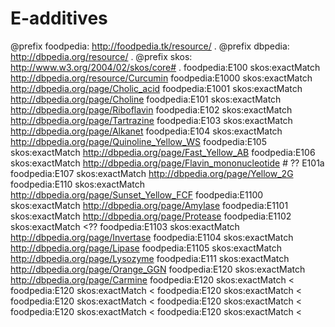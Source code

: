 # E-additives
@prefix foodpedia: <http://foodpedia.tk/resource/> .
@prefix dbpedia: <http://dbpedia.org/resource/> .
@prefix skos: <http://www.w3.org/2004/02/skos/core#> .
foodpedia:E100 skos:exactMatch <http://dbpedia.org/resource/Curcumin>
foodpedia:E1000 skos:exactMatch <http://dbpedia.org/page/Cholic_acid>
foodpedia:E1001 skos:exactMatch <http://dbpedia.org/page/Choline>
foodpedia:E101 skos:exactMatch <http://dbpedia.org/page/Riboflavin>
foodpedia:E102 skos:exactMatch <http://dbpedia.org/page/Tartrazine>
foodpedia:E103 skos:exactMatch <http://dbpedia.org/page/Alkanet>
foodpedia:E104 skos:exactMatch <http://dbpedia.org/page/Quinoline_Yellow_WS>
foodpedia:E105 skos:exactMatch <http://dbpedia.org/page/Fast_Yellow_AB>
foodpedia:E106 skos:exactMatch <http://dbpedia.org/page/Flavin_mononucleotide> # ?? E101a 
foodpedia:E107 skos:exactMatch <http://dbpedia.org/page/Yellow_2G>
foodpedia:E110 skos:exactMatch <http://dbpedia.org/page/Sunset_Yellow_FCF>
foodpedia:E1100 skos:exactMatch <http://dbpedia.org/page/Amylase>
foodpedia:E1101 skos:exactMatch <http://dbpedia.org/page/Protease>
foodpedia:E1102 skos:exactMatch <??
foodpedia:E1103 skos:exactMatch <http://dbpedia.org/page/Invertase>
foodpedia:E1104 skos:exactMatch <http://dbpedia.org/page/Lipase>
foodpedia:E1105 skos:exactMatch <http://dbpedia.org/page/Lysozyme>
foodpedia:E111 skos:exactMatch <http://dbpedia.org/page/Orange_GGN>
foodpedia:E120 skos:exactMatch <http://dbpedia.org/page/Carmine>
foodpedia:E120 skos:exactMatch <
foodpedia:E120 skos:exactMatch <
foodpedia:E120 skos:exactMatch <
foodpedia:E120 skos:exactMatch <
foodpedia:E120 skos:exactMatch <
foodpedia:E120 skos:exactMatch <
foodpedia:E120 skos:exactMatch <
